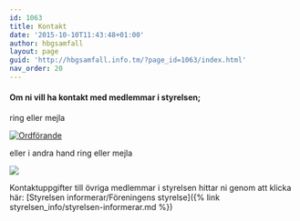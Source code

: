```yaml
---
id: 1063
title: Kontakt
date: '2015-10-10T11:43:48+01:00'
author: hbgsamfall
layout: page
guid: 'http://hbgsamfall.info.tm/?page_id=1063/index.html'
nav_order: 20
---
```


#### Om ni vill ha kontakt med medlemmar i styrelsen;  
ring eller mejla

[![Ordförande](/wp-content/uploads/2016/12/Ordförande.png)](/wp-content/uploads/2016/12/Ordförande.png)

eller i andra hand ring eller mejla

[![](/wp-content/uploads/2020/04/Kassör-2020.png)](/wp-content/uploads/2020/04/Kassör-2020.png)

Kontaktuppgifter till övriga medlemmar i styrelsen hittar ni genom att klicka här: [Styrelsen informerar/Föreningens styrelse]({% link styrelsen_info/styrelsen-informerar.md %})
